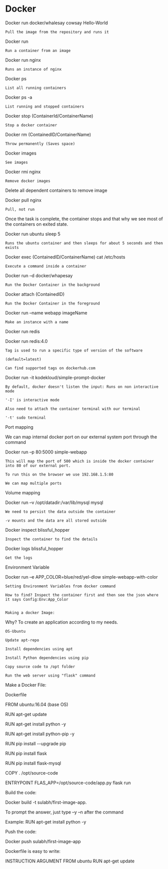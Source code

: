 # Docker

Docker run docker/whalesay cowsay Hello-World 

    Pull the image from the repository and runs it 

 

Docker run  

    Run a container from an image 

 

Docker run nginx 

    Runs an instance of nginx 

 

Docker ps 

    List all running containers 

 

Docker ps -a 

    List running and stopped containers 

 

Docker stop (ContainerId/ContainerName) 

    Stop a docker container 

 

Docker rm (ContainedID/ContainerName) 

    Throw permanently (Saves space) 

 

Docker images 

    See images 

 

Docker rmi nginx 

    Remove docker images 

Delete all dependent containers to remove image 

 

Docker pull nginx 

    Pull, not run 

 

Once the task is complete, the container stops and that why we see most of the containers on exited state. 

 

Docker run ubuntu sleep 5 

    Runs the ubuntu container and then sleeps for about 5 seconds and then exists 

 

Docker exec (ContainedID/ContainerName) cat /etc/hosts 

    Execute a command inside a container 

 

Docker run –d docker/whapesay 

    Run the Docker Container in the background 

 

Docker attach (ContainedID) 

    Run the Docker Container in the foreground 

 

Docker run –name webapp imageName 

    Make an instance with a name 

 

Docker run redis 

Docker run redis:4.0 

    Tag is used to run a specific type of version of the software 

    (default=latest) 

    Can find supported tags on dockerhub.com 

 

Docker run -it kodekloud/simple-prompt-docker 

    By default, docker doesn't listen the input: Runs on non interactive mode 

    '-I' is interactive mode 

    Also need to attach the container terminal with our terminal 

    '-t' sudo terminal 

 

Port mapping 

 

 

We can map internal docker port on our external system port through the command 

Docker run –p 80:5000 simple-webapp 

    This will map the port of 500 which is inside the docker container into 80 of our external port. 

    To run this on the browser we use 192.168.1.5:80 

    We can map multiple ports 

 

Volume mapping 

 

 

Docker run –v /opt/datadir:/var/lib/mysql mysql 

    We need to persist the data outside the container 

    -v mounts and the data are all stored outside 

  

Docker inspect blissful_hopper 

    Inspect the container to find the details 

 

Docker logs blissful_hopper 

    Get the logs 

 

Environment Variable 

 

Docker run –e APP_COLOR=blue/red/yel-dlow simple-webapp-with-color 

    Setting Environment Variables from docker command 

    How to find? Inspect the container first and then see the json where it says Config:Env:App_Color 


    Making a docker Image:  

Why? To create an application according to my needs. 

    OS-Ubuntu 

    Update apt-repo 

    Install dependencies using apt 

    Install Python dependencies using pip 

    Copy source code to /opt folder 

    Run the web server using "flask" command 

 

Make a Docker File: 

Dockerfile 

 

 

FROM ubuntu:16.04   (base OS) 

 

RUN apt-get update 

RUN apt-get install python -y  

RUN apt-get install python-pip -y 

RUN pip install --upgrade pip 

 

RUN pip install flask 

RUN pip install flask-mysql 

 

COPY . /opt/source-code 

 

ENTRYPOINT FLAS_APP=/opt/source-code/app.py flask run 

 

Build the code: 

Docker build -t sulabh/first-image-app. 

 

To prompt the answer, just type –y –n after the command 

Example: RUN apt-get install python -y 

 

Push the code: 

Docker push sulabh/first-image-app 

 

Dockerfile is easy to write: 

INSTRUCTION 	 ARGUMENT 
FROM    ubuntu 
RUN     apt-get update 

 